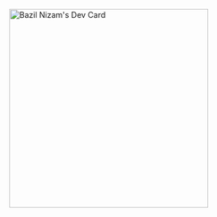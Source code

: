 
<a href="https://app.daily.dev/bazilnizam"><img src="https://api.daily.dev/devcards/v2/5JOAvoF9czqSzksDZZzJJ.png?type=default&r=inl" width="356" alt="Bazil Nizam's Dev Card"/></a>

<!--
**BazilNizam/bazilnizam** is a ✨ _special_ ✨ repository because its `README.md` (this file) appears on your GitHub profile.

Here are some ideas to get you started:

- 🔭 I’m currently working on ...
- 🌱 I’m currently learning ...
- 👯 I’m looking to collaborate on ...
- 🤔 I’m looking for help with ...
- 💬 Ask me about ...
- 📫 How to reach me: ...
- 😄 Pronouns: ...
- ⚡ Fun fact: ...
-->
